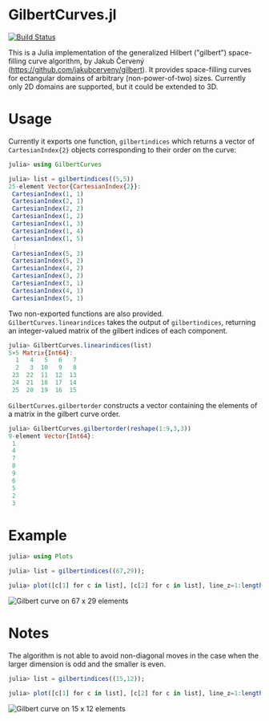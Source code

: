 # GilbertCurves.jl

[![Build Status](https://github.com/CliMA/GilbertCurves.jl/actions/workflows/CI.yml/badge.svg?branch=main)](https://github.com/CliMA/GilbertCurves.jl/actions/workflows/CI.yml?query=branch%3Amain)

This is a Julia implementation of the generalized Hilbert ("gilbert") space-filling curve algorithm, by Jakub Červený (https://github.com/jakubcerveny/gilbert).
It provides space-filling curves for ectangular domains of arbitrary (non-power-of-two) sizes. Currently only 2D domains are supported, but it could be extended to 3D.


# Usage

Currently it exports one function, `gilbertindices` which returns a vector of
`CartesianIndex{2}` objects corresponding to their order on the curve:
```julia
julia> using GilbertCurves

julia> list = gilbertindices((5,5))
25-element Vector{CartesianIndex{2}}:
 CartesianIndex(1, 1)
 CartesianIndex(2, 1)
 CartesianIndex(2, 2)
 CartesianIndex(1, 2)
 CartesianIndex(1, 3)
 CartesianIndex(1, 4)
 CartesianIndex(1, 5)
 ⋮
 CartesianIndex(5, 3)
 CartesianIndex(5, 2)
 CartesianIndex(4, 2)
 CartesianIndex(3, 2)
 CartesianIndex(3, 1)
 CartesianIndex(4, 1)
 CartesianIndex(5, 1)
```

Two non-exported functions are also provided. `GilbertCurves.linearindices` takes the output of
`gilbertindices`, returning an integer-valued matrix of the gilbert indices of each component.

```julia
julia> GilbertCurves.linearindices(list)
5×5 Matrix{Int64}:
  1   4   5   6   7
  2   3  10   9   8
 23  22  11  12  13
 24  21  18  17  14
 25  20  19  16  15
```

`GilbertCurves.gilbertorder` constructs a vector containing the elements of a matrix in the
gilbert curve order.

```julia
julia> GilbertCurves.gilbertorder(reshape(1:9,3,3))
9-element Vector{Int64}:
 1
 4
 7
 8
 9
 6
 5
 2
 3
```

# Example

```julia
julia> using Plots

julia> list = gilbertindices((67,29));

julia> plot([c[1] for c in list], [c[2] for c in list], line_z=1:length(list), legend=false)
```
![Gilbert curve on 67 x 29 elements](https://raw.githubusercontent.com/CliMA/GilbertCurves.jl/master/img/67x29.png)

# Notes

The algorithm is not able to avoid non-diagonal moves in the case when the
larger dimension is odd and the smaller is even.

```julia
julia> list = gilbertindices((15,12));

julia> plot([c[1] for c in list], [c[2] for c in list], line_z=1:length(list), legend=false)
```

![Gilbert curve on 15 x 12 elements](https://raw.githubusercontent.com/CliMA/GilbertCurves.jl/master/img/15x12.png)
